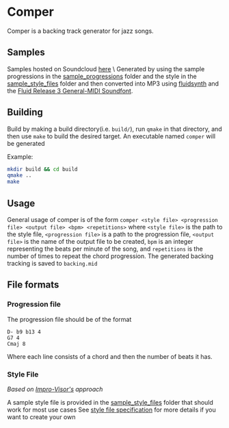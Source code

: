 # Comper

Comper is a backing track generator for jazz songs.

## Samples
Samples hosted on Soundcloud [here](https://soundcloud.com/joseph-tan-486477918/sets/automatically-generated-backing-tracks) \ 
Generated by using the sample progressions in the [sample_progressions](sample_progressions) folder and the style in the [sample_style_files](sample_style_files) folder and then converted into MP3 using [fluidsynth](https://www.fluidsynth.org/) and the [Fluid Release 3 General-MIDI Soundfont](https://member.keymusician.com/Member/FluidR3_GM/index.html).

## Building

Build by making a build directory(i.e. `build/`), run `qmake` in that directory, and then use `make` to build the desired target. An executable named `comper` will be generated

Example:

```bash
mkdir build && cd build
qmake ..
make
```

## Usage
General usage of comper is of the form `comper <style file> <progression file> <output file> <bpm> <repetitions>` where `<style file>` is the path to the style file, `<progression file>` is a path to the progression file, `<output file>` is the name of the output file to be created, `bpm` is an integer representing the beats per minute of the song, and `repetitions` is the number of times to repeat the chord progression. The generated backing tracking is saved to `backing.mid`

## File formats
### Progression file
The progression file should be of the format
```
D- b9 b13 4
G7 4
Cmaj 8
```
Where each line consists of a chord and then the number of beats it has.

### Style File
*Based on [Impro-Visor's](https://www.cs.hmc.edu/~keller/jazz/improvisor/) approach*

A sample style file is provided in the [sample_style_files](sample_style_files) folder that should work for most use cases
See [style file specification](style.md) for more details if you want to create your own
